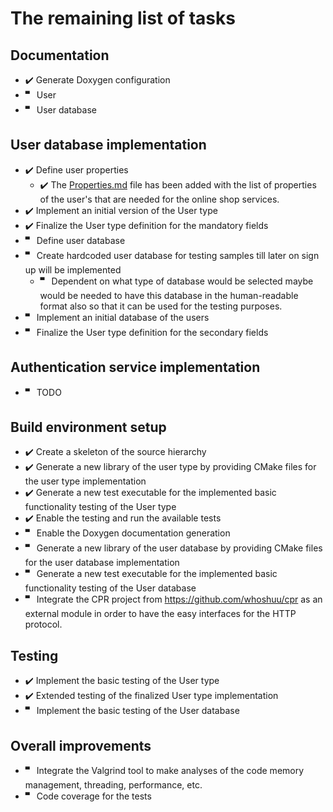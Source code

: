 # The remaining list of tasks

## Documentation
- ✔️ Generate Doxygen configuration
- 🬀 User
- 🬀 User database
    
## User database implementation
- ✔️ Define user properties
  - ✔️ The [Properties.md](https://github.com/armen-gevorgyan/online-shop-services/blob/master/documentation/user/Properties.md) file has been added with the list of properties of the user's that are needed for the online shop services.
- ✔️ Implement an initial version of the User type
- ✔️ Finalize the User type definition for the mandatory fields
- 🬀 Define user database
- 🬀 Create hardcoded user database for testing samples till later on sign up will be implemented 
  - 🬀 Dependent on what type of database would be selected maybe would be needed to have this database in the human-readable format also so that it can be used for the testing purposes.
- 🬀 Implement an initial database of the users
- 🬀 Finalize the User type definition for the secondary fields

## Authentication service implementation
- 🬀 TODO

## Build environment setup
- ✔️ Create a skeleton of the source hierarchy 
- ✔️ Generate a new library of the user type by providing CMake files for the user type implementation
- ✔️ Generate a new test executable for the implemented basic functionality testing of the User type
- ✔️ Enable the testing and run the available tests
- 🬀 Enable the Doxygen documentation generation 
- 🬀 Generate a new library of the user database by providing CMake files for the user database implementation
- 🬀 Generate a new test executable for the implemented basic functionality testing of the User database
- 🬀 Integrate the CPR project from https://github.com/whoshuu/cpr as an external module in order to have the easy interfaces for the HTTP protocol.

## Testing
- ✔️ Implement the basic testing of the User type
- ✔️ Extended testing of the finalized User type implementation
- 🬀 Implement the basic testing of the User database

## Overall improvements
- 🬀 Integrate the Valgrind tool to make analyses of the code memory management, threading, performance, etc.
- 🬀 Code coverage for the tests
